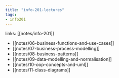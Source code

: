 ```yaml
---
title: "info-201-lectures"
tags: 
- info201
---
```

links: [[notes/info-201]]

- [[notes/06-business-functions-and-use-cases]]
- [[notes/07-business-process-modelling]]
- [[notes/08-business-patterns]]
- [[notes/09-data-modelling-and-normalisation]]
- [[notes/10-oop-concepts-and-uml]]
- [[notes/11-class-diagrams]]